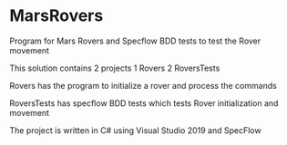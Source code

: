 # MarsRovers
Program for Mars Rovers and Specflow BDD tests to test the Rover movement

This solution contains 2 projects
1 Rovers
2 RoversTests

Rovers has the program to initialize a rover and process the commands

RoversTests has specflow BDD tests which tests Rover initialization and movement

The project is written in C# using Visual Studio 2019 and SpecFlow
